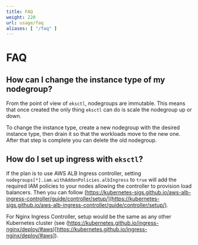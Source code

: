 ```yaml
---
title: FAQ
weight: 220
url: usage/faq
aliases: [ "/faq" ]
---
```


# FAQ

## How can I change the instance type of my nodegroup?

From the point of view of `eksctl`, nodegroups are immutable. This means that once created the only thing `eksctl`
can do is scale the nodegroup up or down.

To change the instance type, create a new nodegroup with the desired instance type, then drain it so that the
workloads move to the new one. After that step is complete you can delete the old nodegroup.

## How do I set up ingress with `eksctl`?

If the plan is to use AWS ALB Ingress controller, setting `nodegroups[*].iam.withAddonPolicies.albIngress` to `true` will add the required IAM policies to your nodes allowing the controller to provision load balancers. Then you can follow [https://kubernetes-sigs.github.io/aws-alb-ingress-controller/guide/controller/setup/](https://kubernetes-sigs.github.io/aws-alb-ingress-controller/guide/controller/setup/).

For Nginx Ingress Controller, setup would be the same as any other Kubernetes cluster (see (https://kubernetes.github.io/ingress-nginx/deploy/#aws)[https://kubernetes.github.io/ingress-nginx/deploy/#aws]).
